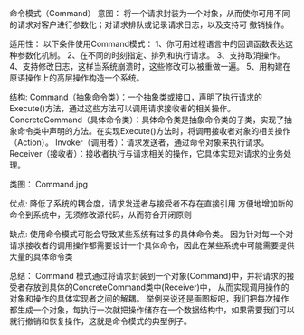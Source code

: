 
命令模式（Command）
意图：
将一个请求封装为一个对象，从而使你可用不同的请求对客户进行参数化；对请求排队或记录请求日志，以及支持可
撤销操作。

适用性：
以下条件使用Command模式：
1、你可用过程语言中的回调函数表达这种参数化机制。
2、在不同的时刻指定、排列和执行请求。
3、支持取消操作。
4、支持修改日志，这样当系统崩溃时，这些修改可以被重做一遍。
5、用构建在原语操作上的高层操作构造一个系统。

结构:
Command（抽象命令类）：一个抽象类或接口，声明了执行请求的Execute()方法，通过这些方法可以调用请求接收者的相关操作。
ConcreteCommand（具体命令类）：具体命令类是抽象命令类的子类，实现了抽象命令类中声明的方法。在实现Execute()方法时，将调用接收者对象的相关操作（Action）。
Invoker（调用者）：请求发送者，通过命令对象来执行请求。
Receiver（接收者）：接收者执行与请求相关的操作，它具体实现对请求的业务处理。

类图：
Command.jpg

优点:
降低了系统的耦合度，请求发送者与接受者不存在直接引用
方便地增加新的命令到系统中，无须修改源代码，从而符合开闭原则

缺点:
使用命令模式可能会导致某些系统有过多的具体命令类。
因为针对每一个对请求接收者的调用操作都需要设计一个具体命令，因此在某些系统中可能需要提供大量的具体命令类

总结：
Command 模式通过将请求封装到一个对象(Command)中，并将请求的接受者存放到具体的ConcreteCommand类中(Receiver)中，
从而实现调用操作的对象和操作的具体实现者之间的解耦。
举例来说还是画图板吧，我们把每次操作都生成一个对象，每执行一次就把操作储存在一个数据结构中，如果需要我们可以就行撤销和恢复操作，这就是命令模式的典型例子。

